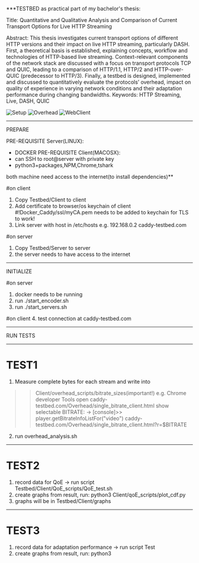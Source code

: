 ***TESTBED as practical part of my bachelor's thesis:

Title: Quantitative and Qualitative Analysis and Comparison of Current Transport Options for Live HTTP Streaming

Abstract: This thesis investigates current transport options of different HTTP versions and their impact on live HTTP streaming, particularly DASH. First, a theoretical basis is established, explaining concepts, workflow and technologies of HTTP-based live streaming. Context-relevant components of the network stack are discussed with a focus on transport protocols TCP and QUIC, leading to a comparison of HTTP/1.1, HTTP/2 and HTTP-over-QUIC (predecessor to HTTP/3). Finally, a testbed is designed, implemented and discussed to quantitatively evaluate the protocols’ overhead, impact on quality of experience in varying network conditions and their adaptation performance during changing bandwidths.
Keywords: HTTP Streaming, Live, DASH, QUIC

![Setup](https://github.com/creamartin/streaming-testbed/blob/master/setup.png?raw=true)
![Overhead](https://github.com/creamartin/streaming-testbed/blob/master/overhead.png?raw=true)
![WebClient](https://github.com/creamartin/streaming-testbed/blob/master/web.png?raw=true)
__________________________________________________________________
PREPARE

PRE-REQUISITE Server(LINUX):
- DOCKER
PRE-REQUISITE Client(MACOSX):
- can SSH to root@server with private key
- python3+packages,NPM,Chrome,tshark

both machine need access to the internet(to install dependencies)**

#on client
1. Copy Testbed/Client to client
2. Add certificate to browser/os keychain of client
#!Docker_Caddy/ssl/myCA.pem needs to be added to keychain for TLS to work!
3. Link server with host in /etc/hosts e.g. 192.168.0.2 caddy-testbed.com

#on server
1. Copy Testbed/Server to server
2. the server needs to have access to the internet
___________________________________________________________________
INITIALIZE

#on server
1. docker needs to be running
2. run ./start_encoder.sh
3. run ./start_servers.sh

#on client
4. test connection at caddy-testbed.com
___________________________________________________________________
RUN TESTS
_______
# TEST1
1. Measure complete bytes for each stream and write into 
>> Client/overhead_scripts/bitrate_sizes(important!)
	e.g. Chrome developer Tools	
	open caddy-testbed.com/Overhead/single_bitrate_client.html
	show selectable BITRATE:
		-> [console]>> player.getBitrateInfoListFor("video")
	caddy-testbed.com/Overhead/single_bitrate_client.html?r=$BITRATE
2. run overhead_analysis.sh
_______
# TEST2
1. record data for QoE -> run script Testbed/Client/QoE_scripts/QoE_test.sh
2. create graphs from result, run: python3 Client/qoE_scripts/plot_cdf.py
3. graphs will be in Testbed/Client/graphs
_______
# TEST3
1. record data for adaptation performance -> run script Test
2. create graphs from result, run: python3 


